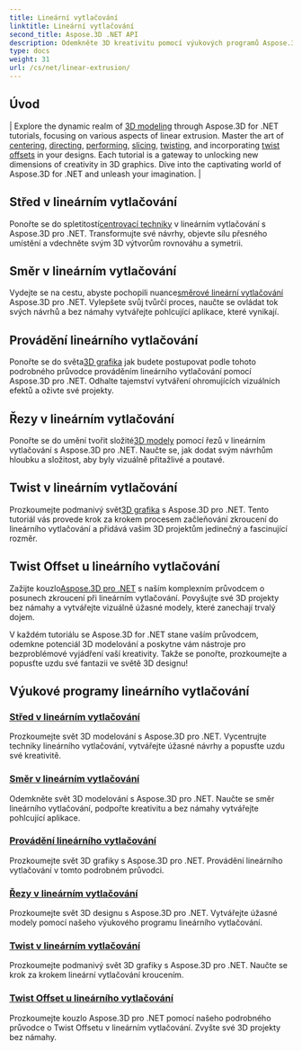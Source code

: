 ```yaml
---
title: Lineární vytlačování
linktitle: Lineární vytlačování
second_title: Aspose.3D .NET API
description: Odemkněte 3D kreativitu pomocí výukových programů Aspose.3D for .NET. Ovládněte techniky lineárního vytlačování, vylepšete návrhy a pozvedněte své projekty bez námahy.
type: docs
weight: 31
url: /cs/net/linear-extrusion/
---
```

## Úvod
| Explore the dynamic realm of [3D modeling](./center-in-linear-extrusion/) through Aspose.3D for .NET tutorials, focusing on various aspects of linear extrusion. Master the art of [centering](./center-in-linear-extrusion/), [directing](./direction-in-linear-extrusion/), [performing](./performing-linear-extrusion/), [slicing](./slices-in-linear-extrusion/), [twisting](./twist-in-linear-extrusion/), and incorporating [twist offsets](./twist-offset-in-linear-extrusion/) in your designs. Each tutorial is a gateway to unlocking new dimensions of creativity in 3D graphics. Dive into the captivating world of Aspose.3D for .NET and unleash your imagination. |

## Střed v lineárním vytlačování
 Ponořte se do spletitostí[centrovací techniky](./center-in-linear-extrusion/) v lineárním vytlačování s Aspose.3D pro .NET. Transformujte své návrhy, objevte sílu přesného umístění a vdechněte svým 3D výtvorům rovnováhu a symetrii.

## Směr v lineárním vytlačování
 Vydejte se na cestu, abyste pochopili nuance[směrové lineární vytlačování](./direction-in-linear-extrusion/) Aspose.3D pro .NET. Vylepšete svůj tvůrčí proces, naučte se ovládat tok svých návrhů a bez námahy vytvářejte pohlcující aplikace, které vynikají.

## Provádění lineárního vytlačování
 Ponořte se do světa[3D grafika](./performing-linear-extrusion/) jak budete postupovat podle tohoto podrobného průvodce prováděním lineárního vytlačování pomocí Aspose.3D pro .NET. Odhalte tajemství vytváření ohromujících vizuálních efektů a oživte své projekty.

## Řezy v lineárním vytlačování
 Ponořte se do umění tvořit složité[3D modely](./slices-in-linear-extrusion/) pomocí řezů v lineárním vytlačování s Aspose.3D pro .NET. Naučte se, jak dodat svým návrhům hloubku a složitost, aby byly vizuálně přitažlivé a poutavé.

## Twist v lineárním vytlačování
 Prozkoumejte podmanivý svět[3D grafika](./twist-in-linear-extrusion/) s Aspose.3D pro .NET. Tento tutoriál vás provede krok za krokem procesem začleňování zkroucení do lineárního vytlačování a přidává vašim 3D projektům jedinečný a fascinující rozměr.

## Twist Offset u lineárního vytlačování
Zažijte kouzlo[Aspose.3D pro .NET](./twist-offset-in-linear-extrusion/) s naším komplexním průvodcem o posunech zkroucení při lineárním vytlačování. Povyšujte své 3D projekty bez námahy a vytvářejte vizuálně úžasné modely, které zanechají trvalý dojem.

V každém tutoriálu se Aspose.3D for .NET stane vaším průvodcem, odemkne potenciál 3D modelování a poskytne vám nástroje pro bezproblémové vyjádření vaší kreativity. Takže se ponořte, prozkoumejte a popusťte uzdu své fantazii ve světě 3D designu!
## Výukové programy lineárního vytlačování
### [Střed v lineárním vytlačování](./center-in-linear-extrusion/)
Prozkoumejte svět 3D modelování s Aspose.3D pro .NET. Vycentrujte techniky lineárního vytlačování, vytvářejte úžasné návrhy a popusťte uzdu své kreativitě.
### [Směr v lineárním vytlačování](./direction-in-linear-extrusion/)
Odemkněte svět 3D modelování s Aspose.3D pro .NET. Naučte se směr lineárního vytlačování, podpořte kreativitu a bez námahy vytvářejte pohlcující aplikace.
### [Provádění lineárního vytlačování](./performing-linear-extrusion/)
Prozkoumejte svět 3D grafiky s Aspose.3D pro .NET. Provádění lineárního vytlačování v tomto podrobném průvodci.
### [Řezy v lineárním vytlačování](./slices-in-linear-extrusion/)
Prozkoumejte svět 3D designu s Aspose.3D pro .NET. Vytvářejte úžasné modely pomocí našeho výukového programu lineárního vytlačování.
### [Twist v lineárním vytlačování](./twist-in-linear-extrusion/)
Prozkoumejte podmanivý svět 3D grafiky s Aspose.3D pro .NET. Naučte se krok za krokem lineární vytlačování kroucením.
### [Twist Offset u lineárního vytlačování](./twist-offset-in-linear-extrusion/)
Prozkoumejte kouzlo Aspose.3D pro .NET pomocí našeho podrobného průvodce o Twist Offsetu v lineárním vytlačování. Zvyšte své 3D projekty bez námahy.
